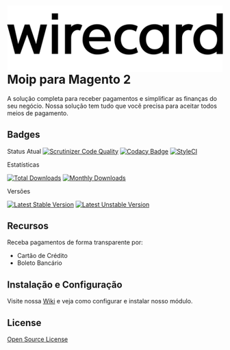 <img src="view/adminhtml/web/images/logo.svg" align="right" />

# Moip para Magento 2

A solução completa para receber pagamentos e simplificar as finanças do seu negócio. Nossa solução tem tudo que você precisa para aceitar todos meios de pagamento.

## Badges
Status Atual
[![Scrutinizer Code Quality](https://scrutinizer-ci.com/g/elisei/dev-moip/badges/quality-score.png?b=main)](https://scrutinizer-ci.com/g/elisei/dev-moip/badges/quality-score.png?b=main)
[![Codacy Badge](https://api.codacy.com/project/badge/Grade/b7e3de5c39e546ce82f94d53be2f1277)](https://app.codacy.com/gh/elisei/dev-moip?utm_source=github.com&utm_medium=referral&utm_content=elisei/dev-moip&utm_campaign=Badge_Grade)
[![StyleCI](https://github.styleci.io/repos/314324670/shield?branch=main)](https://github.styleci.io/repos/314324670?branch=main)


Estatísticas

[![Total Downloads](https://poser.pugx.org/moip/magento2/downloads)](https://packagist.org/packages/moip/magento2)
[![Monthly Downloads](https://poser.pugx.org/moip/magento2/d/monthly)](https://packagist.org/packages/moip/moip/magento2)

Versões

[![Latest Stable Version](https://poser.pugx.org/moip/moip-sdk-php/v/stable)](https://packagist.org/packages/moip/magento2)
[![Latest Unstable Version](https://poser.pugx.org/moip/moip-sdk-php/v/unstable)](https://packagist.org/packages/moip/magento2)

## Recursos

Receba pagamentos de forma transparente por:
*   Cartão de Crédito
*   Boleto Bancário

## Instalação e Configuração

Visite nossa [Wiki][wiki] e veja como configurar e instalar nosso módulo.

## License

[Open Source License](LICENSE.txt)

   [wiki]: <https://github.com/moip/magento2/wiki>